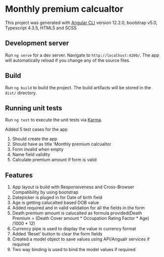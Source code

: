 # Monthly premium calcualtor

This project was generated with [Angular CLI](https://github.com/angular/angular-cli) version 12.2.0, bootstrap v5.0, Typescript 4.3.5, HTML5 and SCSS 

## Development server

Run `ng serve` for a dev server. Navigate to `http://localhost:4200/`. The app will automatically reload if you change any of the source files.

## Build

Run `ng build` to build the project. The build artifacts will be stored in the `dist/` directory.

## Running unit tests

Run `ng test` to execute the unit tests via [Karma](https://karma-runner.github.io).

Added 5  test cases for the app
1. Should create the app
2. Should have as title 'Monthly premium calcualtor
3. Form invalid when empty
4. Name field validity
5. Calculate premium amount if form is valid

## Features

1. App layout is build with Responsiveness and Cross-Browser Compatibility by using bootstrap
2. Datepicker is pluged in for Date of birth field
3. Age is getting calucalted based DOB value
4. Added required and in valid validation for all the fields in the form
5. Death premium amount is calucalted as formula provided(Death Premium = (Death Cover amount * Occupation Rating Factor * Age) /1000 * 12)
6. Currency pipe is used to display the value in currency format
7. Added 'Reset' button to clear the form fields
9. Created a model object to save values using API/Angualr services if required
8. Two way binding is used to bind the model values if required



